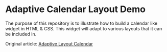 # Adaptive Calendar Layout Demo #

The purpose of this repository is to illustrate how to build a calendar like widget in HTML & CSS. This widget will adapt to various layouts that it can be included in.

Original article: [Adaptive Layout Calendar](http://neilmagee.com/adaptive-layout-calendar.php)
